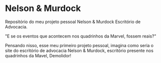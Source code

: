 # Nelson & Murdock

Repositório do meu projeto pessoal Nelson & Murdock Escritório de Advocacia.

"E se os eventos que acontecem nos quadrinhos da Marvel, fossem reais?"

Pensando nisso, esse meu primeiro projeto pessoal, imagina como seria o site do escritório de advocacia Nelson & Murdock, escritório presente nos quadrinhos da Mavel, Demolidor!
 
